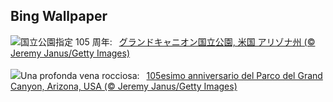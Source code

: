 ## Bing Wallpaper
![](https://www.bing.com/th?id=OHR.GrandCanyonWinter_JA-JP9819536991_UHD.jpg&w=1000)国立公園指定 105 周年:&nbsp;&ensp;[グランドキャニオン国立公園, 米国 アリゾナ州 (© Jeremy Janus/Getty Images)](https://www.bing.com/th?id=OHR.GrandCanyonWinter_JA-JP9819536991_UHD.jpg)
<br><br/>
![](https://www.bing.com/th?id=OHR.GrandCanyonWinter_IT-IT9629342558_UHD.jpg&w=1000)Una profonda vena rocciosa:&nbsp;&ensp;[105esimo anniversario del Parco del Grand Canyon, Arizona, USA (© Jeremy Janus/Getty Images)](https://www.bing.com/th?id=OHR.GrandCanyonWinter_IT-IT9629342558_UHD.jpg)
<br><br/>
